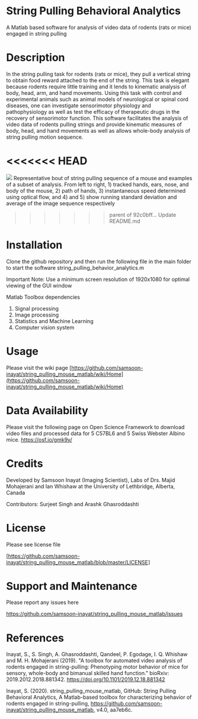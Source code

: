 # String Pulling Behavioral Analytics
A Matlab based software for analysis of video data of rodents (rats or mice) engaged in string pulling

# Description
In the string pulling task for rodents (rats or mice), they pull a vertical string to obtain food reward attached to the end of the string. This task is elegant because rodents require little training and it lends to kinematic analysis of body, head, arm, and hand movements. Using this task with control and experimental animals such as animal models of neurological or spinal cord diseases, one can investigate sensorimotor physiology and pathophysiology as well as test the efficacy of therapeutic drugs in the recovery of sensorimotor function. This software facilitates the analysis of video data of rodents pulling strings and provide kinematic measures of body, head, and hand movements as well as allows whole-body analysis of string pulling motion sequence.

<<<<<<< HEAD
=======
![](https://github.com/samsoon-inayat/string_pulling_mouse_matlab/blob/master/StringPullingMouse_4_0/striking_image.gif)
Representative bout of string pulling sequence of a mouse and examples of a subset of analysis. From left to right, 1) tracked hands, ears, nose, and body of the mouse, 2) path of hands, 3) instantaneous speed determined using optical flow, and 4) and 5) show running standard deviation and average of the image sequence respectively


>>>>>>> parent of 92c0bff... Update README.md
# Installation
Clone the github repository and then run the following file in the main folder to start the software
string_pulling_behavior_analytics.m

Important Note: Use a minimum screen resolution of 1920x1080 for optimal viewing of the GUI window

Matlab Toolbox dependencies
1)	Signal processing 
2)	Image processing
3)	Statistics and Machine Learning 
4)	Computer vision system

# Usage
Please visit the wiki page
[https://github.com/samsoon-inayat/string_pulling_mouse_matlab/wiki/Home](https://github.com/samsoon-inayat/string_pulling_mouse_matlab/wiki/Home)

# Data Availability
Please visit the following page on Open Science Framework to download video files and processed data for 5 C57BL6 and 5 Swiss Webster Albino mice.
https://osf.io/gmk9y/

# Credits
Developed by Samsoon Inayat (Imaging Scientist), Labs of Drs. Majid Mohajerani and Ian Whishaw at the University of Lethbridge, Alberta, Canada

Contributors: Surjeet Singh and Arashk Ghasroddashti

# License
Please see license file

[https://github.com/samsoon-inayat/string_pulling_mouse_matlab/blob/master/LICENSE]

# Support and Maintenance
Please report any issues here

https://github.com/samsoon-inayat/string_pulling_mouse_matlab/issues

# References

Inayat, S., S. Singh, A. Ghasroddashti, Qandeel, P. Egodage, I. Q. Whishaw and M. H. Mohajerani (2019). "A toolbox for automated video analysis of rodents engaged in string-pulling: Phenotyping motor behavior of mice for sensory, whole-body and bimanual skilled hand function." bioRxiv: 2019.2012.2018.881342. https://doi.org/10.1101/2019.12.18.881342

Inayat, S. (2020). string_pulling_mouse_matlab, GitHub: String Pulling Behavioral Analytics, A Matlab-based toolbox for characterizing behavior of rodents engaged in string-pulling, https://github.com/samsoon-inayat/string_pulling_mouse_matlab, v4.0, aa7eb6c.


